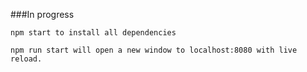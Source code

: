 ###In progress

```
npm start to install all dependencies
```

```
npm run start will open a new window to localhost:8080 with live reload. 
```




